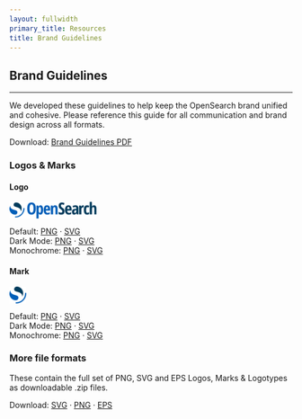```yaml
---
layout: fullwidth
primary_title: Resources
title: Brand Guidelines
---
```


## Brand Guidelines

---

We developed these guidelines to help keep the OpenSearch brand unified and cohesive. Please reference this guide for all communication and brand design across all formats.

Download: <a href="/assets/brand/OpenSearch-Brand-Guide.pdf" target="_blank">Brand Guidelines PDF</a>

### Logos & Marks

#### Logo
<img src="assets/brand/SVG/Logo/opensearch_logo_default.svg" height="30px" alt="OpenSearch Logo" style="display: block; margin-bottom: 1em;" />
Default: <a href="assets/brand/PNG/Logo/opensearch_logo_default.png" target="_blank">PNG</a> &middot; <a href="assets/brand/SVG/Logo/opensearch_logo_default.svg" target="_blank">SVG</a><br />
Dark Mode: <a href="assets/brand/PNG/Logo/opensearch_logo_darkmode.png" target="_blank">PNG</a> &middot; <a href="assets/brand/SVG/Logo/opensearch_logo_darkmode.svg" target="_blank">SVG</a><br />
Monochrome: <a href="assets/brand/PNG/Logo/opensearch_logo_monochrome.png" target="_blank">PNG</a> &middot; <a href="assets/brand/SVG/Logo/opensearch_logo_monochrome.svg" target="_blank">SVG</a>

#### Mark
<img src="assets/brand/SVG/Mark/opensearch_mark_default.svg" height="30px" alt="OpenSearch Mark" style="display: block; margin-bottom: 1em;" />
Default: <a href="assets/brand/PNG/Mark/opensearch_mark_default.png" target="_blank">PNG</a> &middot; <a href="assets/brand/SVG/Mark/opensearch_mark_default.svg" target="_blank">SVG</a><br />
Dark Mode: <a href="assets/brand/PNG/Mark/opensearch_mark_darkmode.png" target="_blank">PNG</a> &middot; <a href="assets/brand/SVG/Mark/opensearch_mark_darkmode.svg" target="_blank">SVG</a><br />
Monochrome: <a href="assets/brand/PNG/Mark/opensearch_mark_monochrome.png" target="_blank">PNG</a> &middot; <a href="assets/brand/SVG/Mark/opensearch_mark_monochrome.svg" target="_blank">SVG</a>

### More file formats
These contain the full set of PNG, SVG and EPS Logos, Marks & Logotypes as downloadable .zip files.

Download: <a href="assets/brand/opensearch-assets_SVG.zip" target="_blank">SVG</a> &middot; <a href="assets/brand/opensearch-assets_PNG.zip" target="_blank">PNG</a> &middot; <a href="assets/brand/opensearch-assets_EPS.zip" target="_blank">EPS</a>

<br />
